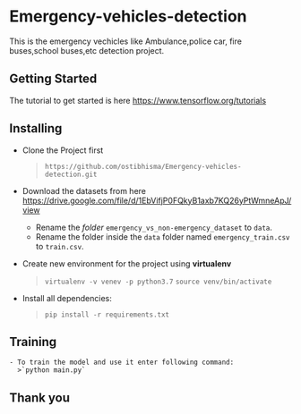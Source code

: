 # Emergency-vehicles-detection
This is the emergency vechicles like Ambulance,police car, fire buses,school buses,etc detection project.

## Getting Started
The tutorial to get started is here https://www.tensorflow.org/tutorials 

## Installing
  - Clone the Project first
    > `https://github.com/ostibhisma/Emergency-vehicles-detection.git`
  
  - Download the datasets from here https://drive.google.com/file/d/1EbVifjP0FQkyB1axb7KQ26yPtWmneApJ/view
    - Rename the _folder_ `emergency_vs_non-emergency_dataset` to `data`.
     - Rename the folder inside the `data` folder named `emergency_train.csv` to `train.csv`.
  
  - Create new environment for the project using **virtualenv**
    > `virtualenv -v venev -p python3.7`
    > `source venv/bin/activate`
    
  - Install all dependencies:
    > `pip install -r requirements.txt`
    
  ## Training
    - To train the model and use it enter following command:
      >`python main.py`
      
 ## Thank you 
